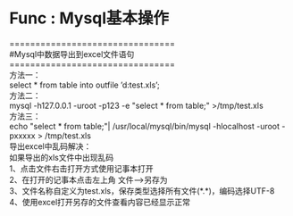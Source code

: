 # Func : Mysql基本操作
================================\
#Mysql中数据导出到excel文件语句\
================================\
方法一：\
select * from table into outfile ’d:test.xls’;\
方法二：\
mysql -h127.0.0.1 -uroot -p123 -e "select * from table;" >/tmp/test.xls\
方法三：\
echo "select * from table;"| /usr/local/mysql/bin/mysql -hlocalhost -uroot -pxxxxx > /tmp/test.xls\
导出excel中乱码解决：\
如果导出的xls文件中出现乱码\
1、点击文件右击打开方式使用记事本打开\
2、在打开的记事本点击左上角 文件-->另存为\
3、文件名称自定义为test.xls，保存类型选择所有文件(\*.\*)，编码选择UTF-8\
4、使用excel打开另存的文件查看内容已经显示正常


